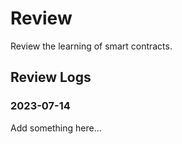 # Review 

Review the learning of smart contracts.

## Review Logs

### 2023-07-14

Add something here...
